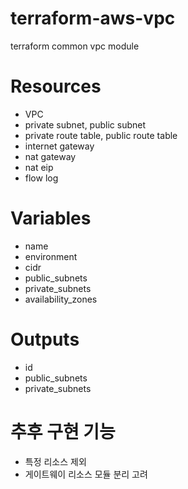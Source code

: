 # terraform-aws-vpc
terraform common vpc module

# Resources
* VPC
* private subnet, public subnet
* private route table, public route table
* internet gateway
* nat gateway
* nat eip
* flow log

# Variables
* name
* environment
* cidr
* public_subnets
* private_subnets
* availability_zones

# Outputs
* id
* public_subnets
* private_subnets

# 추후 구현 기능
* 특정 리소스 제외
* 게이트웨이 리소스 모듈 분리 고려
